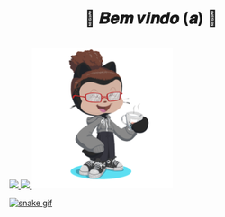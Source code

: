   <body>
  <h1 align="center">🌼 𝑩𝒆𝒎 𝒗𝒊𝒏𝒅𝒐 (𝒂) 🌼</h1>
  <br>
  <div>

  <a href="https://github.com/RafaelaStos">
  <img height="180em" src="https://github-readme-stats.vercel.app/api?username=RafaelaStos&show_icons=true&theme=radical&include_all_commits=true&count_private=true"/>
  <img height="180em" src="https://github-readme-stats.vercel.app/api/top-langs/?username=RafaelaStos&layout=compact&langs_count=7&theme=radical"/>
   <img height="250em" src="https://github.com/RafaelaStos/RafaelaStos/blob/main/.github/workflows/octocat-1710955137040-Photoroom.png-Photoroom.png?raw=true)"/>
    
  ![snake gif](https://github.com/RafaelaStos/RafaelaStos/blob/output/github-contribution-grid-snake-dark.svg)
  

 
</div>
